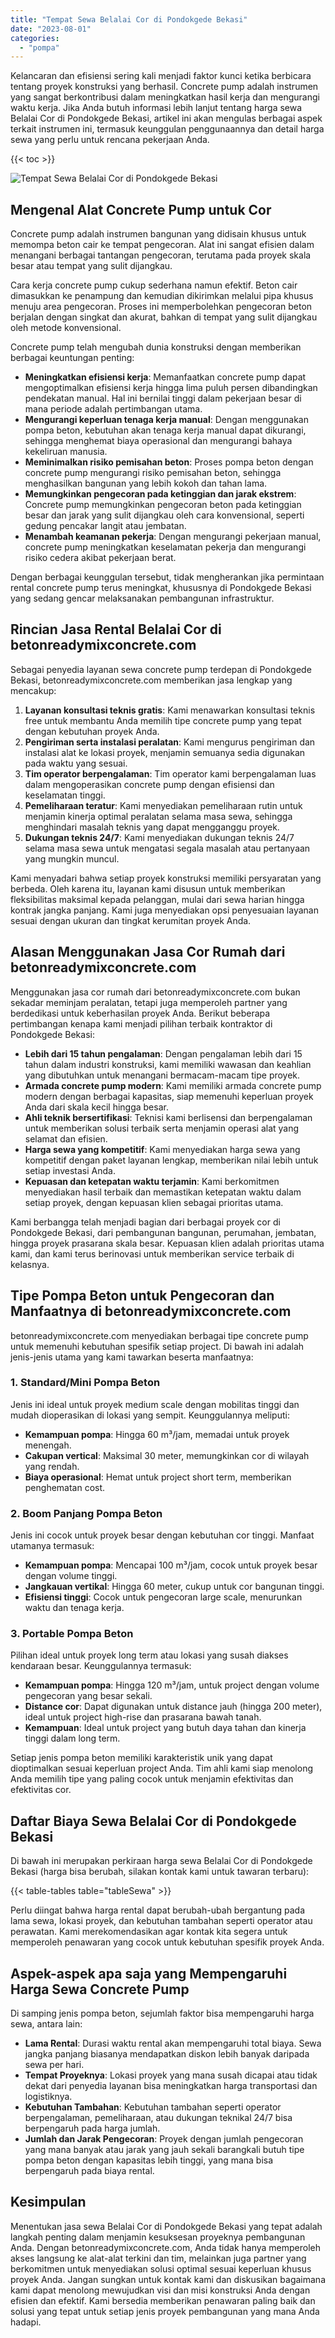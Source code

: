 ```yaml
---
title: "Tempat Sewa Belalai Cor di Pondokgede Bekasi"
date: "2023-08-01"
categories: 
  - "pompa"
---
```


Kelancaran dan efisiensi sering kali menjadi faktor kunci ketika berbicara tentang proyek konstruksi yang berhasil. Concrete pump adalah instrumen yang sangat berkontribusi dalam meningkatkan hasil kerja dan mengurangi waktu kerja. Jika Anda butuh informasi lebih lanjut tentang harga sewa Belalai Cor di Pondokgede Bekasi, artikel ini akan mengulas berbagai aspek terkait instrumen ini, termasuk keunggulan penggunaannya dan detail harga sewa yang perlu untuk rencana pekerjaan Anda.

{{< toc >}}

![Tempat Sewa Belalai Cor di Pondokgede Bekasi](https://betoncor8.github.io/pump/concrete-pump%20(29).png)

## Mengenal Alat Concrete Pump untuk Cor

Concrete pump adalah instrumen bangunan yang didisain khusus untuk memompa beton cair ke tempat pengecoran. Alat ini sangat efisien dalam menangani berbagai tantangan pengecoran, terutama pada proyek skala besar atau tempat yang sulit dijangkau.

Cara kerja concrete pump cukup sederhana namun efektif. Beton cair dimasukkan ke penampung dan kemudian dikirimkan melalui pipa khusus menuju area pengecoran. Proses ini memperbolehkan pengecoran beton berjalan dengan singkat dan akurat, bahkan di tempat yang sulit dijangkau oleh metode konvensional.

Concrete pump telah mengubah dunia konstruksi dengan memberikan berbagai keuntungan penting:

- **Meningkatkan efisiensi kerja**: Memanfaatkan concrete pump dapat mengoptimalkan efisiensi kerja hingga lima puluh persen dibandingkan pendekatan manual. Hal ini bernilai tinggi dalam pekerjaan besar di mana periode adalah pertimbangan utama.
- **Mengurangi keperluan tenaga kerja manual**: Dengan menggunakan pompa beton, kebutuhan akan tenaga kerja manual dapat dikurangi, sehingga menghemat biaya operasional dan mengurangi bahaya kekeliruan manusia.
- **Meminimalkan risiko pemisahan beton**: Proses pompa beton dengan concrete pump mengurangi risiko pemisahan beton, sehingga menghasilkan bangunan yang lebih kokoh dan tahan lama.
- **Memungkinkan pengecoran pada ketinggian dan jarak ekstrem**: Concrete pump memungkinkan pengecoran beton pada ketinggian besar dan jarak yang sulit dijangkau oleh cara konvensional, seperti gedung pencakar langit atau jembatan.
- **Menambah keamanan pekerja**: Dengan mengurangi pekerjaan manual, concrete pump meningkatkan keselamatan pekerja dan mengurangi risiko cedera akibat pekerjaan berat.

Dengan berbagai keunggulan tersebut, tidak mengherankan jika permintaan rental concrete pump terus meningkat, khususnya di Pondokgede Bekasi yang sedang gencar melaksanakan pembangunan infrastruktur.

## Rincian Jasa Rental Belalai Cor di betonreadymixconcrete.com

Sebagai penyedia layanan sewa concrete pump terdepan di Pondokgede Bekasi, betonreadymixconcrete.com memberikan jasa lengkap yang mencakup:

1. **Layanan konsultasi teknis gratis**: Kami menawarkan konsultasi teknis free untuk membantu Anda memilih tipe concrete pump yang tepat dengan kebutuhan proyek Anda.
2. **Pengiriman serta instalasi peralatan**: Kami mengurus pengiriman dan instalasi alat ke lokasi proyek, menjamin semuanya sedia digunakan pada waktu yang sesuai.
3. **Tim operator berpengalaman**: Tim operator kami berpengalaman luas dalam mengoperasikan concrete pump dengan efisiensi dan keselamatan tinggi.
4. **Pemeliharaan teratur**: Kami menyediakan pemeliharaan rutin untuk menjamin kinerja optimal peralatan selama masa sewa, sehingga menghindari masalah teknis yang dapat mengganggu proyek.
5. **Dukungan teknis 24/7**: Kami menyediakan dukungan teknis 24/7 selama masa sewa untuk mengatasi segala masalah atau pertanyaan yang mungkin muncul.

Kami menyadari bahwa setiap proyek konstruksi memiliki persyaratan yang berbeda. Oleh karena itu, layanan kami disusun untuk memberikan fleksibilitas maksimal kepada pelanggan, mulai dari sewa harian hingga kontrak jangka panjang. Kami juga menyediakan opsi penyesuaian layanan sesuai dengan ukuran dan tingkat kerumitan proyek Anda.

## Alasan Menggunakan Jasa Cor Rumah dari betonreadymixconcrete.com

Menggunakan jasa cor rumah dari betonreadymixconcrete.com bukan sekadar meminjam peralatan, tetapi juga memperoleh partner yang berdedikasi untuk keberhasilan proyek Anda. Berikut beberapa pertimbangan kenapa kami menjadi pilihan terbaik kontraktor di Pondokgede Bekasi:

- **Lebih dari 15 tahun pengalaman**: Dengan pengalaman lebih dari 15 tahun dalam industri konstruksi, kami memiliki wawasan dan keahlian yang dibutuhkan untuk menangani bermacam-macam tipe proyek.
- **Armada concrete pump modern**: Kami memiliki armada concrete pump modern dengan berbagai kapasitas, siap memenuhi keperluan proyek Anda dari skala kecil hingga besar.
- **Ahli teknik bersertifikasi**: Teknisi kami berlisensi dan berpengalaman untuk memberikan solusi terbaik serta menjamin operasi alat yang selamat dan efisien.
- **Harga sewa yang kompetitif**: Kami menyediakan harga sewa yang kompetitif dengan paket layanan lengkap, memberikan nilai lebih untuk setiap investasi Anda.
- **Kepuasan dan ketepatan waktu terjamin**: Kami berkomitmen menyediakan hasil terbaik dan memastikan ketepatan waktu dalam setiap proyek, dengan kepuasan klien sebagai prioritas utama.

Kami berbangga telah menjadi bagian dari berbagai proyek cor di Pondokgede Bekasi, dari pembangunan bangunan, perumahan, jembatan, hingga proyek prasarana skala besar. Kepuasan klien adalah prioritas utama kami, dan kami terus berinovasi untuk memberikan service terbaik di kelasnya.

## Tipe Pompa Beton untuk Pengecoran dan Manfaatnya di betonreadymixconcrete.com

betonreadymixconcrete.com menyediakan berbagai tipe concrete pump untuk memenuhi kebutuhan spesifik setiap project. Di bawah ini adalah jenis-jenis utama yang kami tawarkan beserta manfaatnya:

### 1\. Standard/Mini Pompa Beton

Jenis ini ideal untuk proyek medium scale dengan mobilitas tinggi dan mudah dioperasikan di lokasi yang sempit. Keunggulannya meliputi:

- **Kemampuan pompa**: Hingga 60 m³/jam, memadai untuk proyek menengah.
- **Cakupan vertical**: Maksimal 30 meter, memungkinkan cor di wilayah yang rendah.
- **Biaya operasional**: Hemat untuk project short term, memberikan penghematan cost.

### 2\. Boom Panjang Pompa Beton

Jenis ini cocok untuk proyek besar dengan kebutuhan cor tinggi. Manfaat utamanya termasuk:

- **Kemampuan pompa**: Mencapai 100 m³/jam, cocok untuk proyek besar dengan volume tinggi.
- **Jangkauan vertikal**: Hingga 60 meter, cukup untuk cor bangunan tinggi.
- **Efisiensi tinggi**: Cocok untuk pengecoran large scale, menurunkan waktu dan tenaga kerja.

### 3\. Portable Pompa Beton

Pilihan ideal untuk proyek long term atau lokasi yang susah diakses kendaraan besar. Keunggulannya termasuk:

- **Kemampuan pompa**: Hingga 120 m³/jam, untuk project dengan volume pengecoran yang besar sekali.
- **Distance cor**: Dapat digunakan untuk distance jauh (hingga 200 meter), ideal untuk project high-rise dan prasarana bawah tanah.
- **Kemampuan**: Ideal untuk project yang butuh daya tahan dan kinerja tinggi dalam long term.

Setiap jenis pompa beton memiliki karakteristik unik yang dapat dioptimalkan sesuai keperluan project Anda. Tim ahli kami siap menolong Anda memilih tipe yang paling cocok untuk menjamin efektivitas dan efektivitas cor.

## Daftar Biaya Sewa Belalai Cor di Pondokgede Bekasi

Di bawah ini merupakan perkiraan harga sewa Belalai Cor di Pondokgede Bekasi (harga bisa berubah, silakan kontak kami untuk tawaran terbaru):

{{< table-tables table="tableSewa" >}}

Perlu diingat bahwa harga rental dapat berubah-ubah bergantung pada lama sewa, lokasi proyek, dan kebutuhan tambahan seperti operator atau perawatan. Kami merekomendasikan agar kontak kita segera untuk memperoleh penawaran yang cocok untuk kebutuhan spesifik proyek Anda.

## Aspek-aspek apa saja yang Mempengaruhi Harga Sewa Concrete Pump

Di samping jenis pompa beton, sejumlah faktor bisa mempengaruhi harga sewa, antara lain:

- **Lama Rental**: Durasi waktu rental akan mempengaruhi total biaya. Sewa jangka panjang biasanya mendapatkan diskon lebih banyak daripada sewa per hari.
- **Tempat Proyeknya**: Lokasi proyek yang mana susah dicapai atau tidak dekat dari penyedia layanan bisa meningkatkan harga transportasi dan logistiknya.
- **Kebutuhan Tambahan**: Kebutuhan tambahan seperti operator berpengalaman, pemeliharaan, atau dukungan teknikal 24/7 bisa berpengaruh pada harga jumlah.
- **Jumlah dan Jarak Pengecoran**: Proyek dengan jumlah pengecoran yang mana banyak atau jarak yang jauh sekali barangkali butuh tipe pompa beton dengan kapasitas lebih tinggi, yang mana bisa berpengaruh pada biaya rental.

## Kesimpulan

Menentukan jasa sewa Belalai Cor di Pondokgede Bekasi yang tepat adalah langkah penting dalam menjamin kesuksesan proyeknya pembangunan Anda. Dengan betonreadymixconcrete.com, Anda tidak hanya memperoleh akses langsung ke alat-alat terkini dan tim, melainkan juga partner yang berkomitmen untuk menyediakan solusi optimal sesuai keperluan khusus proyek Anda. Jangan sungkan untuk kontak kami dan diskusikan bagaimana kami dapat menolong mewujudkan visi dan misi konstruksi Anda dengan efisien dan efektif. Kami bersedia memberikan penawaran paling baik dan solusi yang tepat untuk setiap jenis proyek pembangunan yang mana Anda hadapi.
